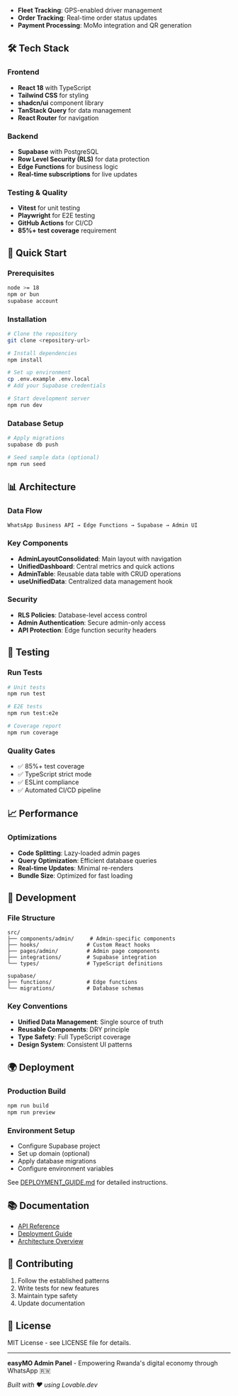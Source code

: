 - **Fleet Tracking**: GPS-enabled driver management
- **Order Tracking**: Real-time order status updates
- **Payment Processing**: MoMo integration and QR generation

## 🛠️ Tech Stack

### Frontend
- **React 18** with TypeScript
- **Tailwind CSS** for styling
- **shadcn/ui** component library
- **TanStack Query** for data management
- **React Router** for navigation

### Backend
- **Supabase** with PostgreSQL
- **Row Level Security (RLS)** for data protection
- **Edge Functions** for business logic
- **Real-time subscriptions** for live updates

### Testing & Quality
- **Vitest** for unit testing
- **Playwright** for E2E testing
- **GitHub Actions** for CI/CD
- **85%+ test coverage** requirement

## 🚀 Quick Start

### Prerequisites
```bash
node >= 18
npm or bun
supabase account
```

### Installation
```bash
# Clone the repository
git clone <repository-url>

# Install dependencies
npm install

# Set up environment
cp .env.example .env.local
# Add your Supabase credentials

# Start development server
npm run dev
```

### Database Setup
```bash
# Apply migrations
supabase db push

# Seed sample data (optional)
npm run seed
```

## 📊 Architecture

### Data Flow
```
WhatsApp Business API → Edge Functions → Supabase → Admin UI
```

### Key Components
- **AdminLayoutConsolidated**: Main layout with navigation
- **UnifiedDashboard**: Central metrics and quick actions
- **AdminTable**: Reusable data table with CRUD operations
- **useUnifiedData**: Centralized data management hook

### Security
- **RLS Policies**: Database-level access control
- **Admin Authentication**: Secure admin-only access
- **API Protection**: Edge function security headers

## 🧪 Testing

### Run Tests
```bash
# Unit tests
npm run test

# E2E tests  
npm run test:e2e

# Coverage report
npm run coverage
```

### Quality Gates
- ✅ 85%+ test coverage
- ✅ TypeScript strict mode
- ✅ ESLint compliance
- ✅ Automated CI/CD pipeline

## 📈 Performance

### Optimizations
- **Code Splitting**: Lazy-loaded admin pages
- **Query Optimization**: Efficient database queries
- **Real-time Updates**: Minimal re-renders
- **Bundle Size**: Optimized for fast loading

## 🔧 Development

### File Structure
```
src/
├── components/admin/     # Admin-specific components
├── hooks/               # Custom React hooks  
├── pages/admin/         # Admin page components
├── integrations/        # Supabase integration
└── types/               # TypeScript definitions

supabase/
├── functions/           # Edge functions
└── migrations/          # Database schemas
```

### Key Conventions
- **Unified Data Management**: Single source of truth
- **Reusable Components**: DRY principle
- **Type Safety**: Full TypeScript coverage
- **Design System**: Consistent UI patterns

## 🌍 Deployment

### Production Build
```bash
npm run build
npm run preview
```

### Environment Setup
- Configure Supabase project
- Set up domain (optional)
- Apply database migrations
- Configure environment variables

See [DEPLOYMENT_GUIDE.md](docs/DEPLOYMENT_GUIDE.md) for detailed instructions.

## 📚 Documentation

- [API Reference](docs/API_REFERENCE.md)
- [Deployment Guide](docs/DEPLOYMENT_GUIDE.md)
- [Architecture Overview](docs/ARCHITECTURE.md)

## 🤝 Contributing

1. Follow the established patterns
2. Write tests for new features
3. Maintain type safety
4. Update documentation

## 📄 License

MIT License - see LICENSE file for details.

---

**easyMO Admin Panel** - Empowering Rwanda's digital economy through WhatsApp 🇷🇼

*Built with ❤️ using Lovable.dev*
